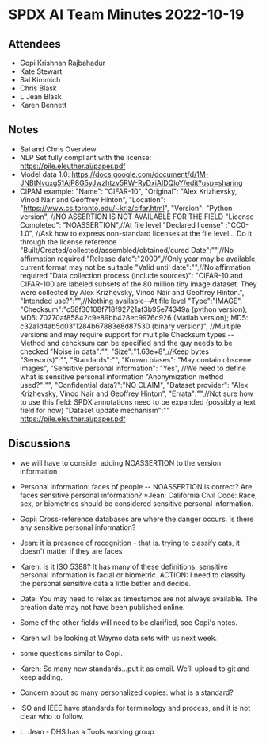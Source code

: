 # SPDX AI Team Minutes 2022-10-19

## Attendees
* Gopi Krishnan Rajbahadur
* Kate Stewart
* Sal Kimmich
* Chris Blask
* L Jean Blask
* Karen Bennett

## Notes
* Sal and Chris Overview
* NLP Set fully compliant with the license: https://pile.eleuther.ai/paper.pdf
* Model data 1.0: https://docs.google.com/document/d/1M-JNBtNvqxg51AjP8G5yJwzhtzv5RW-RyDxiAIDQloY/edit?usp=sharing
* CIPAM example:
"Name": "CIFAR-10",
"Original": "Alex Krizhevsky, Vinod Nair and Geoffrey Hinton",
"Location": "https://www.cs.toronto.edu/~kriz/cifar.html",
"Version": "Python version", //NO ASSERTION IS NOT AVAILABLE FOR THE FIELD
"License Completed": "NOASSERTION",//At file level
"Declared license" :"CC0-1.0", //Ask how to express non-standard licenses at the file level... Do it through the license reference
"Built/Created/collected/assembled/obtained/cured Date":"",//No affirmation required
"Release date":"2009",//Only year may be available, current format may not be suitable
"Valid until date":"",//No affirmation required
"Data collection process (include sources)": "CIFAR-10 and CIFAR-100 are labeled subsets of the 80 million tiny image dataset. They were collected by Alex Krizhevsky, Vinod Nair and Geoffrey Hinton.",
"Intended use?":"",//Nothing available--At file level
"Type":"IMAGE",
"Checksum":"c58f30108f718f92721af3b95e74349a (python version); MD5: 70270af85842c9e89bb428ec9976c926 (Matlab version); MD5: c32a1d4ab5d03f1284b67883e8d87530 (binary version)", //Multiple versions and may require support for multiple Checksum types -- Method and cehcksum can be specified and the guy needs to be checked
"Noise in data":"",
"Size":"1.63e+8",//Keep bytes
"Sensor(s)":"",
"Standards":"",
"Known biases": "May contain obscene images",
"Sensitive personal information": "Yes", //We need to define what is sensitive personal information
"Anonymization method used?":"",
"Confidential data?":"NO CLAIM",
"Dataset provider": "Alex Krizhevsky, Vinod Nair and Geoffrey Hinton",
"Errata":"",//Not sure how to use this field: SPDX annotations need to be expanded (possibly a text field for now)
"Dataset update mechanism":""
https://pile.eleuther.ai/paper.pdf 

## Discussions
* we will have to consider adding NOASSERTION to the version information
* Personal information: faces of people -- NOASSERTION is correct? Are faces sensitive personal information?
*Jean: California Civil Code: Race, sex, or biometrics should be considered sensitive personal information.
* Gopi: Cross-reference databases are where the danger occurs. Is there any sensitive personal information?
* Jean: it is presence of recognition - that is. trying to classify cats, it doesn't matter if they are faces
* Karen: Is it ISO 5388? It has many of these definitions, sensitive personal information is facial or biometric.
ACTION: I need to classify the personal sensitive data a little better and decide.
* Date: You may need to relax as timestamps are not always available. The creation date may not have been published online.
* Some of the other fields will need to be clarified, see Gopi's notes.

* Karen will be looking at Waymo data sets with us next week.
* some questions similar to Gopi.

* Karen: So many new standards...put it as email. We'll upload to git and keep adding.
* Concern about so many personalized copies: what is a standard?
* ISO and IEEE have standards for terminology and process, and it is not clear who to follow.

* L. Jean - DHS has a Tools working group

